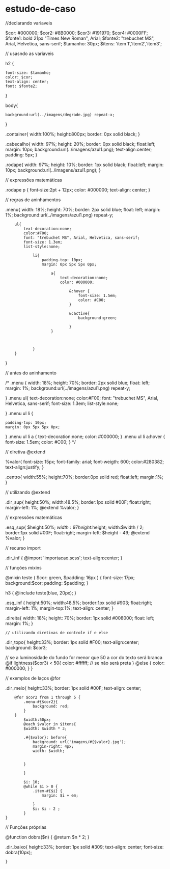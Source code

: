 # estudo-de-caso
//declarando variaveis

$cor: #000000;
$cor2: #8B0000;
$cor3: #191970;
$cor4: #0000FF;
$fonte1: bold 21px "Times New Roman", Arial; 
$fonte2: "trebuchet MS", Arial, Helvetica, sans-serif;
$tamanho: 30px;
$itens: 'item 1','item2','item3';



// usasndo as variaveis

h2 {
	
	font-size: $tamanho;
	color: $cor;
	text-align: center;
	font: $fonte2;
}


body{
	
	background:url(../imagens/degrade.jpg) repeat-x;
	
}

.container{
	width:100%;
	height:800px;
	border: 0px solid black;
	}
	
.cabecalho{
	width: 97%;
	height: 20%;
	border: 0px solid black;
	float:left;
	margin: 10px;
	background:url(../imagens/azul1.png);
	text-align:center;
	padding: 5px;
	}

.rodape{
	width: 97%;
	height: 10%;
	border: 1px solid black;
	float:left;
	margin: 10px;
	background:url(../imagens/azul1.png);
	}

// expressões matemáticas

.rodape p {
	font-size:2pt + 12px;
	color: #000000;
	text-align: center;
	}

// regras de aninhamentos

.menu{
	width: 18%;
	height: 70%;
	border: 2px solid blue;
	float: left;
	margin: 1%;
	background:url(../imagens/azul1.png) repeat-y;
	
		ul{
			text-decoration:none;
			color:#F00;
			font: "trebuchet MS", Arial, Helvetica, sans-serif;
			font-size: 1.3em;
			list-style:none;
			
				li{
					padding-top: 10px;
					margin: 0px 5px 5px 0px;
					
						a{
							text-decoration:none;
							color: #000000;
							
								&:hover {
									font-size: 1.5em;
									color: #C00;
								}
								
								&:active{
									background:green;
								
								}
						}
			
						
	
				}
		}
}

// antes do aninhamento 

/*
.menu {
	width: 18%;
	height: 70%;
	border: 2px solid blue;
	float: left;
	margin: 1%;
	background:url(../imagens/azul1.png) repeat-y;
	
}
.menu ul{
	text-decoration:none;
	color:#F00;
	font: "trebuchet MS", Arial, Helvetica, sans-serif;
	font-size: 1.3em;
	list-style:none;
	
	
}
.menu ul li {
	
	padding-top: 10px;
	margin: 0px 5px 5px 0px;
	
}
.menu ul li  a {
	text-decoration:none;
	color: #000000;
}
.menu ul li  a:hover {
	font-size: 1.5em;
	color: #C00;
}
*/

// diretiva @extend

%valor{
		font-size: 15px;
		font-family: arial;
		font-weigth: 600;
		color:#280382;
		text-align:justify;
		}

.centro{
	width:55%;
	height:70%;
	border:0px solid red;
	float:left;
	margin:1%;
	}

// utilizando @extend

.dir_sup{
	height:50%;
	width:48.5%;
	border:1px solid #00F;
	float:right;
	margin-left: 1%;
	@extend %valor;
	}

// expressões matemáticas

.esq_sup{
	$height:50%;
	$width:97%;
	height:$height;
	width:$width / 2;
	border:1px solid #00F;
	float:right;
	margin-left: $height - 49;
	@extend %valor;
	}

// recurso import

.dir_inf {
	@import 'importacao.scss';
	text-align:center;
	}

// funções mixins

@mixin  teste ( $cor: green, $padding: 16px )  {
	font-size: 17px;
	background:$cor;
	padding: $padding;
	}
	
h3 {
	@include teste(blue, 20px);
	}

.esq_inf {
	height:50%;
	width:48.5%;
	border:1px solid #903;
	float:right;
	margin-left: 1%;
	margin-top:1%;
	text-align: center;
	}

.direita{
	width: 18%;
	height: 70%;
	border: 1px solid #008000;
	float: left;
	margin: 1%;
	}

	// utilizando diretivas de controle if e else
	
.dir_topo{
	height:33%;
	border: 1px solid #F00;	
	text-align:center;
	background: $cor3;
	
// se a luminosidade do fundo for menor que 50 a cor do texto será branca
		@if lightness($cor3) < 50{ 
			color: #ffffff;
// se não será preta
		} @else { 
			color: #000000;
		}
}

// exemplos de laços @for

.dir_meio{
	height:33%;
	border: 1px solid #00F;
	text-align: center;
	
		@for $cor2 from 1 through 5 {
			.menu-#{$cor2}{
				background: red;
			}
		}
			$width:50px;
			@each $valor in $itens{
			$width: $width * 3;
			
			.#{$valor}: before{
				background: url('imagens/#{$valor}.jpg');
				margin-right: 4px;
				width: $width;

			
			}
			
			}	
			
			$i: 10;
			@while $i > 0 {
				.item-#{$i} {
					margin: $i + em;
					
				}
				$i: $i - 2 ;
			}
	}
	
//  Funções próprias

@function dobra($n) {
	@return $n * 2;
	}	

.dir_baixo{
	height:33%;
	border: 1px solid #309;
	text-align: center;
	font-size: dobra(10px);

	}
	
